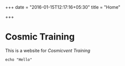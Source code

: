 +++
date = "2016-01-15T12:17:16+05:30"
title = "Home"

+++

# Cosmic Training

This is a website for *Cosmicvent Training*


~~~
echo "Hello"
~~~
